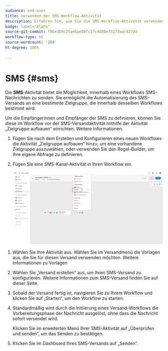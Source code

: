 ```yaml
---
audience: end-user
title: Verwenden der SMS-Workflow-Aktivität
description: Erfahren Sie, wie Sie die SMS-Workflow-Aktivität verwenden
badge: label="Alpha"
source-git-commit: fb6e389c25aebae8bfc17c4d88e33273aac427dd
workflow-type: ht
source-wordcount: '204'
ht-degree: 100%

---
```



# SMS {#sms}

Die **SMS**-Aktivität bietet die Möglichkeit, innerhalb eines Workflows SMS-Nachrichten zu senden. Sie ermöglicht die Automatisierung des SMS-Versands an eine bestimmte Zielgruppe, die innerhalb desselben Workflows bestimmt wird.

Um die Empfängerinnen und Empfänger der SMS zu definieren, können Sie diese im Workflow vor der SMS-Versandaktivität mithilfe der Aktivität „Zielgruppe aufbauen“ einrichten. Weitere Informationen.

1. Fügen Sie nach dem Erstellen und Konfigurieren eines neuen Workflows die Aktivität „Zielgruppe aufbauen“ hinzu, um eine vorhandene Zielgruppe auszuwählen, oder verwenden Sie den Regel-Builder, um Ihre eigene Abfrage zu definieren.

1. Fügen Sie eine SMS-Kanal-Aktivität in Ihren Workflow ein.

   ![](../assets/activity-sms-1.png)
<!--
1. Select the Type of delivery:

    * Single delivery: Choose this option if you want the SMS to be sent only once. You have the flexibility to choose whether or not to include an outbound transition from this activity.

    * Recurring delivery: Choose this option if you want the SMS to be sent multiple times based on a defined frequency. The frequency can be configured using a Scheduler activity, allowing you to schedule the SMS to be sent at regular intervals.
-->

1. Wählen Sie Ihre Aktivität aus. Wählen Sie im Versandmenü die Vorlagen aus, die Sie für diesen Versand verwenden möchten. Weitere Informationen zu Vorlagen

1. Wählen Sie „Versand erstellen“ aus, um Ihren SMS-Versand zu konfigurieren. Weitere Informationen zum SMS-Versand finden Sie auf dieser Seite.

1. Sobald der Versand fertig ist, navigieren Sie zu Ihrem Workflow und klicken Sie auf „Starten“, um den Workflow zu starten.

1. Standardmäßig wird durch die Initiierung eines Versand-Workflows die Vorbereitungsphase der Nachricht ausgelöst, ohne dass die Nachricht sofort versendet wird.

   Klicken Sie im erweiterten Menü Ihrer SMS-Aktivität auf „Überprüfen und senden“, um das Senden zu bestätigen.

1. Klicken Sie im Dashboard Ihres SMS-Versands auf „Senden“.
